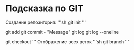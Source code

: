# Подсказка по GIT

Создание репозитория:
'''sh
git init
'''

git add
git commit - "Message"
git log
git log --oneline


git checkout
'''
Отображение всеx веток
'''sh
git branch 
'''